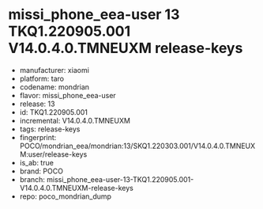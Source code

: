 # missi_phone_eea-user 13 TKQ1.220905.001 V14.0.4.0.TMNEUXM release-keys
- manufacturer: xiaomi
- platform: taro
- codename: mondrian
- flavor: missi_phone_eea-user
- release: 13
- id: TKQ1.220905.001
- incremental: V14.0.4.0.TMNEUXM
- tags: release-keys
- fingerprint: POCO/mondrian_eea/mondrian:13/SKQ1.220303.001/V14.0.4.0.TMNEUXM:user/release-keys
- is_ab: true
- brand: POCO
- branch: missi_phone_eea-user-13-TKQ1.220905.001-V14.0.4.0.TMNEUXM-release-keys
- repo: poco_mondrian_dump
